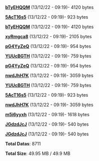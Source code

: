[**bTyEHQQM**](/data/bTyEHQQM.txt) (13/12/22 - 09:19)- 4120 bytes

[**5AcT16s5**](/data/5AcT16s5.txt) (13/12/22 - 09:19)- 923 bytes

[**bTyEHQQM**](/data/bTyEHQQM.txt) (13/12/22 - 09:19)- 4120 bytes

[**xyRmgca8**](/data/xyRmgca8.txt) (13/12/22 - 09:19)- 2105 bytes

[**pG4YyZeQ**](/data/pG4YyZeQ.txt) (13/12/22 - 09:19)- 954 bytes

[**YUUcBGTH**](/data/YUUcBGTH.txt) (13/12/22 - 09:19)- 759 bytes

[**pG4YyZeQ**](/data/pG4YyZeQ.txt) (13/12/22 - 09:19)- 954 bytes

[**nwdJhH7K**](/data/nwdJhH7K.txt) (13/12/22 - 09:19)- 3059 bytes

[**YUUcBGTH**](/data/YUUcBGTH.txt) (13/12/22 - 09:19)- 759 bytes

[**5AcT16s5**](/data/5AcT16s5.txt) (13/12/22 - 09:19)- 923 bytes

[**nwdJhH7K**](/data/nwdJhH7K.txt) (13/12/22 - 09:19)- 3059 bytes

[**m5i6yyxh**](/data/m5i6yyxh.txt) (13/12/22 - 09:19)- 1618 bytes

[**JGdzdJcJ**](/data/JGdzdJcJ.txt) (13/12/22 - 09:19)- 540 bytes

[**JGdzdJcJ**](/data/JGdzdJcJ.txt) (13/12/22 - 09:19)- 540 bytes

**Total Datas**: 8711

**Total Size**: 49.95 MB / 49.9 MB